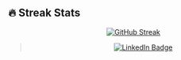 <div align="center" >
<h2 align="left"> 🔥 Streak Stats</h2> 
  
[![GitHub Streak](http://github-readme-streak-stats.herokuapp.com?user=leilafarsani&theme=blux&border_radius=9.4&date_format=j%20M%5B%20Y%5D&card_width=526)](https://git.io/streak-stats)
</div>

> <div id="badges" align="center">
>   <a href="https://www.linkedin.com/in/leila-farsani-9966593b/">
>     <img src="https://img.shields.io/badge/LinkedIn-blue?style=for-the-badge&logo=linkedin&logoColor=white" alt="LinkedIn Badge"/>
<!-- >      <a href="https://leila-portfolio.vercel.app/" target="blank">
>    <img src="https://img.shields.io/badge/Website-black?style=for-the-badge&logo=medium&logoColor=white" alt="website badge" /> -->
>  </a>
>   </a>
> </div>
